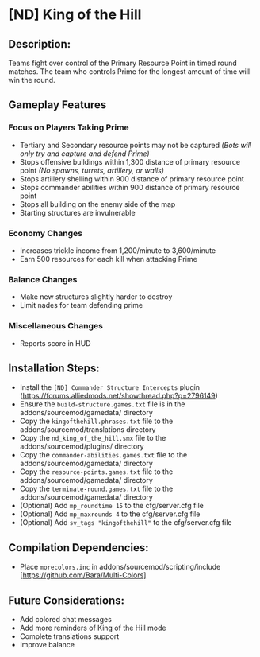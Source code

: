 # [ND] King of the Hill

## Description:
Teams fight over control of the Primary Resource Point in timed round matches.
The team who controls Prime for the longest amount of time will win the round.

## Gameplay Features
### Focus on Players Taking Prime
- Tertiary and Secondary resource points may not be captured
*(Bots will only try and capture and defend Prime)*
- Stops offensive buildings within 1,300 distance of primary resource point
*(No spawns, turrets, artillery, or walls)*
- Stops artillery shelling within 900 distance of primary resource point
- Stops commander abilities within 900 distance of primary resource point
- Stops all building on the enemy side of the map
- Starting structures are invulnerable
### Economy Changes
- Increases trickle income from 1,200/minute to 3,600/minute
- Earn 500 resources for each kill when attacking Prime
### Balance Changes
- Make new structures slightly harder to destroy
- Limit nades for team defending prime
### Miscellaneous Changes
- Reports score in HUD

## Installation Steps:
- Install the `[ND] Commander Structure Intercepts` plugin (https://forums.alliedmods.net/showthread.php?p=2796149)
- Ensure the `build-structure.games.txt` file is in the addons/sourcemod/gamedata/ directory
- Copy the `kingofthehill.phrases.txt` file to the addons/sourcemod/translations directory
- Copy the `nd_king_of_the_hill.smx` file to the addons/sourcemod/plugins/ directory
- Copy the `commander-abilities.games.txt` file to the addons/sourcemod/gamedata/ directory
- Copy the `resource-points.games.txt` file to the addons/sourcemod/gamedata/ directory
- Copy the `terminate-round.games.txt` file to the addons/sourcemod/gamedata/ directory
- (Optional) Add `mp_roundtime 15` to the cfg/server.cfg file
- (Optional) Add `mp_maxrounds 4` to the cfg/server.cfg file
- (Optional) Add `sv_tags "kingofthehill"` to the cfg/server.cfg file

## Compilation Dependencies:
- Place `morecolors.inc` in addons/sourcemod/scripting/include [https://github.com/Bara/Multi-Colors]

## Future Considerations:
- Add colored chat messages
- Add more reminders of King of the Hill mode
- Complete translations support
- Improve balance
